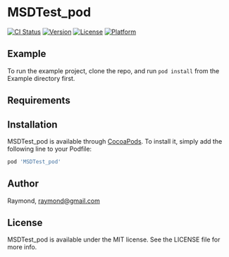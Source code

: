# MSDTest_pod

[![CI Status](https://img.shields.io/travis/Raymond/MSDTest_pod.svg?style=flat)](https://travis-ci.org/Raymond/MSDTest_pod)
[![Version](https://img.shields.io/cocoapods/v/MSDTest_pod.svg?style=flat)](https://cocoapods.org/pods/MSDTest_pod)
[![License](https://img.shields.io/cocoapods/l/MSDTest_pod.svg?style=flat)](https://cocoapods.org/pods/MSDTest_pod)
[![Platform](https://img.shields.io/cocoapods/p/MSDTest_pod.svg?style=flat)](https://cocoapods.org/pods/MSDTest_pod)

## Example

To run the example project, clone the repo, and run `pod install` from the Example directory first.

## Requirements

## Installation

MSDTest_pod is available through [CocoaPods](https://cocoapods.org). To install
it, simply add the following line to your Podfile:

```ruby
pod 'MSDTest_pod'
```

## Author

Raymond, raymond@gmail.com

## License

MSDTest_pod is available under the MIT license. See the LICENSE file for more info.
